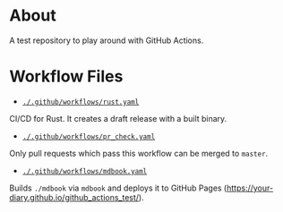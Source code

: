 # About

A test repository to play around with GitHub Actions.

# Workflow Files

- [`./.github/workflows/rust.yaml`](./.github/workflows/rust.yaml)

CI/CD for Rust. It creates a draft release with a built binary.

- [`./.github/workflows/pr_check.yaml`](./.github/workflows/pr_check.yaml)

Only pull requests which pass this workflow can be merged to `master`.

- [`./.github/workflows/mdbook.yaml`](./.github/workflows/mdbook.yaml)

Builds `./mdbook` via `mdbook` and deploys it to GitHub Pages (https://your-diary.github.io/github_actions_test/).

<!-- vim: set spell: -->

